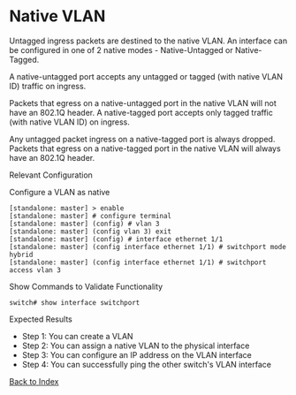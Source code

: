 # Native VLAN

Untagged ingress packets are destined to the native VLAN. An interface can be configured in one of 2 native modes - Native-Untagged or Native-Tagged.

A native-untagged port accepts any untagged or tagged (with native VLAN ID) traffic on ingress.

Packets that egress on a native-untagged port in the native VLAN will not have an 802.1Q header. A native-tagged port accepts only tagged traffic (with native VLAN ID) on ingress.

Any untagged packet ingress on a native-tagged port is always dropped. Packets that egress on a native-tagged port in the native VLAN will always have an 802.1Q header.

Relevant Configuration

Configure a VLAN as native

```
[standalone: master] > enable
[standalone: master] # configure terminal
[standalone: master] (config) # vlan 3
[standalone: master] (config vlan 3) exit
[standalone: master] (config) # interface ethernet 1/1
[standalone: master] (config interface ethernet 1/1) # switchport mode hybrid
[standalone: master] (config interface ethernet 1/1) # switchport access vlan 3
```

Show Commands to Validate Functionality

```
switch# show interface switchport
```

Expected Results

* Step 1: You can create a VLAN
* Step 2: You can assign a native VLAN to the physical interface
* Step 3: You can configure an IP address on the VLAN interface
* Step 4: You can successfully ping the other switch's VLAN interface

[Back to Index](../README.md)
